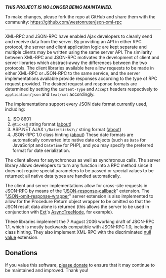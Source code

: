 **_THIS PROJECT IS NO LONGER BEING MAINTAINED._**

To make changes, please fork the repo at GitHub and share them with the community: https://github.com/westonruter/json-xml-rpc


---


XML-RPC and JSON-RPC have enabled Ajax developers to cleanly send and receive data from the server. By providing an API in either RPC protocol, the server and client application logic are kept separate and multiple clients may be written using the same server API. The similarity between XML-RPC and JSON-RPC motivates the development of client and server libraries which abstract-away the differences between the two protocols. The client libraries available here allow requests to be made in either XML-RPC or JSON-RPC to the same service, and the server implementations available provide responses according to the type of RPC request provided. The desired request and response formats are determined by setting the `Content-Type` and `Accept` headers respectively to `application/json` and `text/xml` accordingly.

The implementations support every JSON date format currently used, including:
  1. ISO 8601
  1. `@ticks@` string format ([about](http://www.nikhilk.net/DateSyntaxForJSON2.aspx))
  1. ASP.NET AJAX `\/Date(ticks)\/` string format ([about](http://msdn2.microsoft.com/en-us/library/bb299886.aspx))
  1. JSON-RPC 1.0 class hinting ([about](http://json-rpc.org/wiki/specification#a3.JSONClasshinting))
These date formats are automatically converted into native date objects (such as `Date` for JavaScript and `DateTime` for PHP), and you may specify the preferred format for date serialization.

The client allows for asynchronous as well as synchronous calls. The server library allows developers to turn any function into a RPC method since it does not require special parameters to be passed or special values to be returned; all native data types are handled automatically.

The client and server implementations allow for cross-site requests in JSON-RPC by means of the "[JSON-response-callback](http://tech.groups.yahoo.com/group/json-rpc/message/584)" extension. The "[JSON-omit-response-wrapper](http://tech.groups.yahoo.com/group/json-rpc/message/585)" server extension is also implemented to allow for the Procedure Return object wrapper to be omitted so that the JSON result data alone is returned (this allows the server to be used in conjunction with [Ext](http://extjs.com/)'s [AsyncTreeNode](http://extjs.com/deploy/ext/docs/output/Ext.tree.AsyncTreeNode.html), for example).

These libraries implement the 7 August 2006 working draft of JSON-RPC 1.1, which is mostly backwards compatible with JSON-RPC 1.0, including class hinting. They also implement XML-RPC with the discriminated [null value](http://ontosys.com/xml-rpc/extensions.php) extension.

## Donations ##
If you value this software, [please donate](http://weston.ruter.net/donate/) to ensure that it may continue to be maintained and improved. Thank you!